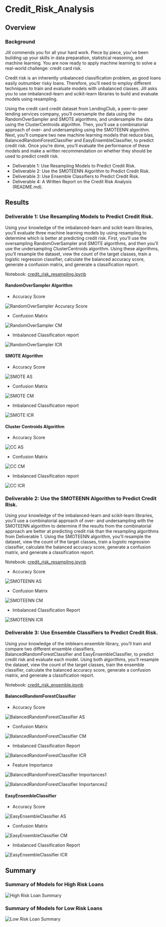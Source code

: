 # Credit_Risk_Analysis

## Overview
### Background
Jill commends you for all your hard work. Piece by piece, you’ve been building up your skills in data preparation, statistical reasoning, and machine learning. You are now ready to apply machine learning to solve a real-world challenge: credit card risk.

Credit risk is an inherently unbalanced classification problem, as good loans easily outnumber risky loans. Therefore, you’ll need to employ different techniques to train and evaluate models with unbalanced classes. Jill asks you to use imbalanced-learn and scikit-learn libraries to build and evaluate models using resampling.

Using the credit card credit dataset from LendingClub, a peer-to-peer lending services company, you’ll oversample the data using the RandomOverSampler and SMOTE algorithms, and undersample the data using the ClusterCentroids algorithm. Then, you’ll use a combinatorial approach of over- and undersampling using the SMOTEENN algorithm. Next, you’ll compare two new machine learning models that reduce bias, BalancedRandomForestClassifier and EasyEnsembleClassifier, to predict credit risk. Once you’re done, you’ll evaluate the performance of these models and make a written recommendation on whether they should be used to predict credit risk.

* Deliverable 1: Use Resampling Models to Predict Credit Risk.
* Deliverable 2: Use the SMOTEENN Algorithm to Predict Credit Risk.
* Deliverable 3: Use Ensemble Classifiers to Predict Credit Risk.
* Deliverable 4: A Written Report on the Credit Risk Analysis (README.md).


## Results
### Deliverable 1: Use Resampling Models to Predict Credit Risk.
Using your knowledge of the imbalanced-learn and scikit-learn libraries, you’ll evaluate three machine learning models by using resampling to determine which is better at predicting credit risk. First, you’ll use the oversampling RandomOverSampler and SMOTE algorithms, and then you’ll use the undersampling ClusterCentroids algorithm. Using these algorithms, you’ll resample the dataset, view the count of the target classes, train a logistic regression classifier, calculate the balanced accuracy score, generate a confusion matrix, and generate a classification report.

Notebook: [credit_risk_resampling.ipynb](https://github.com/jonathan-martin-jhm/Credit_Risk_Analysis/blob/main/Starter_Code%20(1)/Starter_Code/credit_risk_resampling.ipynb)


#### RandomOverSampler Algorithm
* Accuracy Score

![RandomOverSampler Accuracy Score](https://github.com/jonathan-martin-jhm/Credit_Risk_Analysis/blob/main/Starter_Code%20(1)/images/RandomOverSampler_AS.png)

* Confusion Matrix

![RandomOverSampler CM](https://github.com/jonathan-martin-jhm/Credit_Risk_Analysis/blob/main/Starter_Code%20(1)/images/RandoOverSampler_CM.png)

* Imbalanced Classification report

![RandomOverSampler ICR](https://github.com/jonathan-martin-jhm/Credit_Risk_Analysis/blob/main/Starter_Code%20(1)/images/RandoOverSampler_ICR.png)


#### SMOTE Algorithm
* Accuracy Score

![SMOTE AS](https://github.com/jonathan-martin-jhm/Credit_Risk_Analysis/blob/main/Starter_Code%20(1)/images/SMOTE_AS.png)

* Confusion Matrix

![SMOTE CM](https://github.com/jonathan-martin-jhm/Credit_Risk_Analysis/blob/main/Starter_Code%20(1)/images/SMOTE_CM.png)

* Imbalanced Classification report

![SMOTE ICR](https://github.com/jonathan-martin-jhm/Credit_Risk_Analysis/blob/main/Starter_Code%20(1)/images/SMOTE_ICR.png)


#### Cluster Centroids Algorithm
* Accuracy Score

![CC AS](https://github.com/jonathan-martin-jhm/Credit_Risk_Analysis/blob/main/Starter_Code%20(1)/images/CC_AS.png)

* Confusion Matrix

![CC CM](https://github.com/jonathan-martin-jhm/Credit_Risk_Analysis/blob/main/Starter_Code%20(1)/images/CC_CM.png)

* Imbalanced Classification report

![CC ICR](https://github.com/jonathan-martin-jhm/Credit_Risk_Analysis/blob/main/Starter_Code%20(1)/images/CC_ICR.png)



### Deliverable 2: Use the SMOTEENN Algorithm to Predict Credit Risk.
Using your knowledge of the imbalanced-learn and scikit-learn libraries, you’ll use a combinatorial approach of over- and undersampling with the SMOTEENN algorithm to determine if the results from the combinatorial approach are better at predicting credit risk than the resampling algorithms from Deliverable 1. Using the SMOTEENN algorithm, you’ll resample the dataset, view the count of the target classes, train a logistic regression classifier, calculate the balanced accuracy score, generate a confusion matrix, and generate a classification report.

Notebook: [credit_risk_resampling.ipynb](https://github.com/jonathan-martin-jhm/Credit_Risk_Analysis/blob/main/Starter_Code%20(1)/Starter_Code/credit_risk_resampling.ipynb)

* Accuracy Score

![SMOTEENN AS](https://github.com/jonathan-martin-jhm/Credit_Risk_Analysis/blob/main/Starter_Code%20(1)/images/SMOTEENN_AS.png)

* Confusion Matrix

![SMOTEENN CM](https://github.com/jonathan-martin-jhm/Credit_Risk_Analysis/blob/main/Starter_Code%20(1)/images/SMOTEENN_CM.png)

* Imbalanced Classification Report

![SMOTEENN ICR](https://github.com/jonathan-martin-jhm/Credit_Risk_Analysis/blob/main/Starter_Code%20(1)/images/SMOTEENN_ICR.png)



### Deliverable 3: Use Ensemble Classifiers to Predict Credit Risk.
Using your knowledge of the imblearn.ensemble library, you’ll train and compare two different ensemble classifiers, BalancedRandomForestClassifier and EasyEnsembleClassifier, to predict credit risk and evaluate each model. Using both algorithms, you’ll resample the dataset, view the count of the target classes, train the ensemble classifier, calculate the balanced accuracy score, generate a confusion matrix, and generate a classification report.

Notebook: [credit_risk_ensemble.ipynb](https://github.com/jonathan-martin-jhm/Credit_Risk_Analysis/blob/main/Starter_Code%20(1)/Starter_Code/credit_risk_ensemble.ipynb)


#### BalancedRandomForestClassifier
* Accuracy Score

![BalancedRandomForestClassifier AS](https://github.com/jonathan-martin-jhm/Credit_Risk_Analysis/blob/main/Starter_Code%20(1)/images/BRFC_AS.png)

* Confusion Matrix

![BalancedRandomForestClassifier CM](https://github.com/jonathan-martin-jhm/Credit_Risk_Analysis/blob/main/Starter_Code%20(1)/images/BRFC_CM.png)

* Imbalanced Classification Report

![BalancedRandomForestClassifier ICR](https://github.com/jonathan-martin-jhm/Credit_Risk_Analysis/blob/main/Starter_Code%20(1)/images/BRFC_ICR.png)

* Feature Importance

![BalancedRandomForestClassifier Importances1](https://github.com/jonathan-martin-jhm/Credit_Risk_Analysis/blob/main/Starter_Code%20(1)/images/BRFC_list1.png)

![BalancedRandomForestClassifier Importances2](https://github.com/jonathan-martin-jhm/Credit_Risk_Analysis/blob/main/Starter_Code%20(1)/images/BRFC_list2.png)


#### EasyEnsembleClassifier
* Accuracy Score

![EasyEnsembleClassifier AS](https://github.com/jonathan-martin-jhm/Credit_Risk_Analysis/blob/main/Starter_Code%20(1)/images/EEC_AS.png)

* Confusion Matrix

![EasyEnsembleClassifier CM](https://github.com/jonathan-martin-jhm/Credit_Risk_Analysis/blob/main/Starter_Code%20(1)/images/EEC_CM.png)

* Imbalanced Classification Report

![EasyEnsembleClassifier ICR](https://github.com/jonathan-martin-jhm/Credit_Risk_Analysis/blob/main/Starter_Code%20(1)/images/EEC_ICR.png)




## Summary

### Summary of Models for High Risk Loans
![High Risk Loan Summary](https://github.com/jonathan-martin-jhm/Credit_Risk_Analysis/blob/main/Starter_Code%20(1)/images/high_risk_loan.png)


### Summary of Models for Low Risk Loans
![Low Risk Loan Summary](https://github.com/jonathan-martin-jhm/Credit_Risk_Analysis/blob/main/Starter_Code%20(1)/images/low_risk_loan.png)



